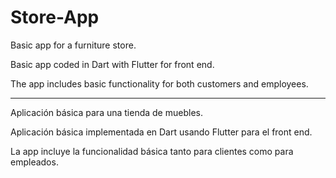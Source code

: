 # Store-App

Basic app for a furniture store.

Basic app coded in Dart with Flutter for front end.

The app includes basic functionality for both customers and employees.

---------------------

Aplicación básica para una tienda de muebles. 

Aplicación básica implementada en Dart usando Flutter para el front end.

La app incluye la funcionalidad básica tanto para clientes como para empleados.
